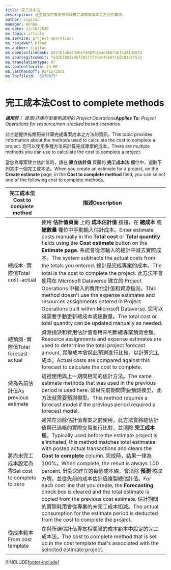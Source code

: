 ```yaml
---
title: 完工成本法
description: 此主題提供有關用來計算完成專案成本之方法的資訊。
author: sigitac
manager: Annbe
ms.date: 11/16/2020
ms.topic: article
ms.service: project-operations
ms.reviewer: kfend
ms.author: sigitac
ms.openlocfilehash: 837cb3abe33e6e74087b8aae8b072bf4a21dc933
ms.sourcegitcommit: fa32b1893286f20271fa4ec4be8fc68bd135f53c
ms.translationtype: HT
ms.contentlocale: zh-HK
ms.lasthandoff: 02/15/2021
ms.locfileid: "5279075"
---
```

# <a name="cost-to-complete-methods"></a><span data-ttu-id="15c0c-103">完工成本法</span><span class="sxs-lookup"><span data-stu-id="15c0c-103">Cost to complete methods</span></span>

<span data-ttu-id="15c0c-104">_**適用於：** 資源/非庫存型案例適用的 Project Operations_</span><span class="sxs-lookup"><span data-stu-id="15c0c-104">_**Applies To:** Project Operations for resource/non-stocked based scenarios_</span></span>

<span data-ttu-id="15c0c-105">此主題提供有關用來計算完成專案成本之方法的資訊。</span><span class="sxs-lookup"><span data-stu-id="15c0c-105">This topic provides information about the methods used to calculate the cost to complete a project.</span></span> <span data-ttu-id="15c0c-106">您可以使用多種方法來計算完成專案的成本。</span><span class="sxs-lookup"><span data-stu-id="15c0c-106">There are multiple methods you can use to calculate the cost to complete a project.</span></span> 

<span data-ttu-id="15c0c-107">當您為專案建立估計值時，請在 **建立估計值** 頁面的 **完工成本法** 欄位中，選取下列其中一個完工成本法。</span><span class="sxs-lookup"><span data-stu-id="15c0c-107">When you create an estimate for a project, on the **Create estimate** page, in the **Cost to complete method** field, you can select one of the following cost to complete methods.</span></span>

| <span data-ttu-id="15c0c-108">完工成本法</span><span class="sxs-lookup"><span data-stu-id="15c0c-108">Cost to complete method</span></span>    | <span data-ttu-id="15c0c-109">描述</span><span class="sxs-lookup"><span data-stu-id="15c0c-109">Description</span></span>                                                                                                                                                                                                                                                                                                                                                                                                                                                                                        |
|------------------------------|----------------------------------------------------------------------------------------------------------------------------------------------------------------------------------------------------------------------------------------------------------------------------------------------------------------------------------------------------------------------------------------------------------------------------------------------------------------------------------------------------|
| <span data-ttu-id="15c0c-110">總成本-實際值</span><span class="sxs-lookup"><span data-stu-id="15c0c-110">Total cost-actual</span></span>            | <span data-ttu-id="15c0c-111">使用 **估計值頁面** 上的 **成本估計值** 按鈕，在 **總成本** 或 **總數量** 欄位中手動輸入估計成本。</span><span class="sxs-lookup"><span data-stu-id="15c0c-111">Enter estimate costs manually in the **Total cost** or **Total quantity** fields using the **Cost estimate** button on the **Estimate page**.</span></span> <span data-ttu-id="15c0c-112">系統會從您輸入的總計中減去實際成本。</span><span class="sxs-lookup"><span data-stu-id="15c0c-112">The system subtracts the actual costs from the totals you entered.</span></span> <span data-ttu-id="15c0c-113">總計是完成專案的成本。</span><span class="sxs-lookup"><span data-stu-id="15c0c-113">The total is the cost to complete the project.</span></span> <span data-ttu-id="15c0c-114">此方法不會使用在 Microsoft Dataverse 建立的 Project Operations 中輸入的費用估計值和資源指派。</span><span class="sxs-lookup"><span data-stu-id="15c0c-114">This method doesn't use the expense estimates and resources assignments entered in Project Operations built within Microsoft Dataverse.</span></span> <span data-ttu-id="15c0c-115">您可以視需要手動更新總成本或總數量。</span><span class="sxs-lookup"><span data-stu-id="15c0c-115">The total cost or total quantity can be updated manually as needed.</span></span>  |
| <span data-ttu-id="15c0c-116">總預測-實際值</span><span class="sxs-lookup"><span data-stu-id="15c0c-116">Total forecast-actual</span></span>        | <span data-ttu-id="15c0c-117">資源指派和費用估計值會用來判斷總專案預測金額。</span><span class="sxs-lookup"><span data-stu-id="15c0c-117">Resource assignments and expense estimates are used to determine the total project forecast amount.</span></span> <span data-ttu-id="15c0c-118">實際成本會與此預測進行比較，以計算完工成本。</span><span class="sxs-lookup"><span data-stu-id="15c0c-118">Actual costs are compared against this forecast to calculate the cost to complete.</span></span>                                                                                                                                                                                                                                                                          |
| <span data-ttu-id="15c0c-119">做為先前估計值</span><span class="sxs-lookup"><span data-stu-id="15c0c-119">As previous estimate</span></span>         | <span data-ttu-id="15c0c-120">這裡使用與上一期間相同的估計方法。</span><span class="sxs-lookup"><span data-stu-id="15c0c-120">The same estimate methods that was used in the previous period is used here.</span></span> <span data-ttu-id="15c0c-121">如果先前期間需要預測模型，此方法就需要預測模型。</span><span class="sxs-lookup"><span data-stu-id="15c0c-121">This method requires a forecast model if the previous period required a forecast model.</span></span>                                                                                                                                                                                                                                                                                                                           |
| <span data-ttu-id="15c0c-122">將尚未完工成本設定為零</span><span class="sxs-lookup"><span data-stu-id="15c0c-122">Set cost to complete to zero</span></span> | <span data-ttu-id="15c0c-123">通常在消除估計值專案之前使用，此方法會將總估計值與已過帳的實際交易進行比對，並清除 **完工成本** 欄。</span><span class="sxs-lookup"><span data-stu-id="15c0c-123">Typically used before the estimate project is eliminated, this method matches total estimates with posted actual transactions and clears the **Cost to complete** column.</span></span> <span data-ttu-id="15c0c-124">完成時，結果一律為 100%。</span><span class="sxs-lookup"><span data-stu-id="15c0c-124">When complete, the result is always 100 percent.</span></span> <span data-ttu-id="15c0c-125">針對您建立的每個成本線，會清除 **預測** 核取方塊，並從先前的成本估計值複製總估計值。</span><span class="sxs-lookup"><span data-stu-id="15c0c-125">For each cost line that you create, the **Forecasting** check box is cleared and the total estimate is copied from the previous cost estimate.</span></span> <span data-ttu-id="15c0c-126">估計期間的實際耗用會從專案的未完工成本扣減。</span><span class="sxs-lookup"><span data-stu-id="15c0c-126">The actual consumption for the estimate period is deducted from the cost to complete the project.</span></span>              |
| <span data-ttu-id="15c0c-127">從成本範本</span><span class="sxs-lookup"><span data-stu-id="15c0c-127">From cost template</span></span>           | <span data-ttu-id="15c0c-128">在與所選估計值專案相關聯的成本範本中設定的完工成本法。</span><span class="sxs-lookup"><span data-stu-id="15c0c-128">The cost to complete method that is set up in the cost template that's associated with the selected estimate project.</span></span>                                                                                                                                                                                                                                                                                                                                                                          |


[!INCLUDE[footer-include](../includes/footer-banner.md)]
